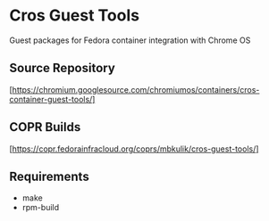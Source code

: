 
# Cros Guest Tools

Guest packages for Fedora container integration with Chrome OS

## Source Repository

[https://chromium.googlesource.com/chromiumos/containers/cros-container-guest-tools/]

## COPR Builds

[https://copr.fedorainfracloud.org/coprs/mbkulik/cros-guest-tools/]

## Requirements

- make
- rpm-build